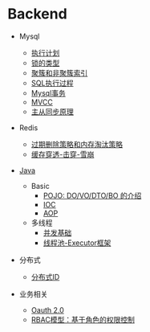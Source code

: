 # Backend <!-- {docsify-ignore} -->

* Mysql
  * [执行计划](/Backend/mysql/执行计划.md)
  * [锁的类型](/Backend/mysql/锁的类型.md)
  * [聚簇和非聚簇索引](/Backend/mysql/聚簇和非聚簇索引.md)
  * [SQL执行过程](/Backend/mysql/SQL执行过程.md)
  * [Mysql事务](/Backend/mysql/Mysql事务.md)
  * [MVCC](/Backend/mysql/MVCC.md)
  * [主从同步原理](/Backend/mysql/主从同步原理.md)

* Redis
  * [过期删除策略和内存淘汰策略](/Backend/redis/过期删除策略和内存淘汰策略.md)
  * [缓存穿透-击穿-雪崩](/Backend/redis/缓存穿透-击穿-雪崩.md)

* [Java](/Backend/java/README.md)
  * Basic
    * [POJO: DO/VO/DTO/BO 的介绍](/Backend/java/basic/POJO.md)
    * [IOC](/Backend/java/basic/IOC.md)
    * [AOP](/Backend/java/basic/AOP.md)
  * 多线程
    * [并发基础](/Backend/java/multi_thread/并发基础.md)
    * [线程池-Executor框架](/Backend/java/multi_thread/线程池-Executor框架.md)

* 分布式
  * [分布式ID](/Backend/distributed/分布式ID.md)

* 业务相关
  * [Oauth 2.0](/Backend/biz/oauth_2.0.md)
  * [RBAC模型：基于角色的权限控制](/Backend/biz/RBAC_基于角色的权限控制.md)